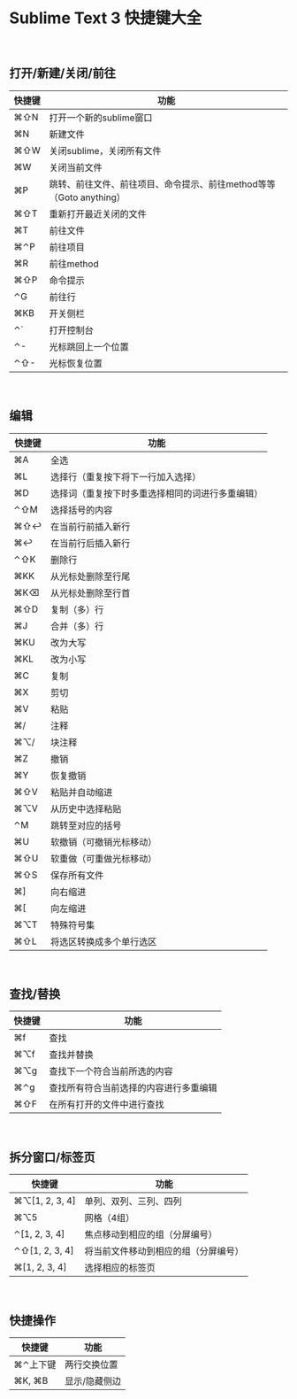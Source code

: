 
# Sublime Text 3 快捷键大全


&nbsp;

## 打开/新建/关闭/前往

快捷键           | 功能
----------------|-------------------
⌘⇧N             | 打开一个新的sublime窗口
⌘N              | 新建文件
⌘⇧W             | 关闭sublime，关闭所有文件
⌘W              | 关闭当前文件
⌘P              | 跳转、前往文件、前往项目、命令提示、前往method等等（Goto anything）
⌘⇧T             | 重新打开最近关闭的文件
⌘T              | 前往文件
⌘⌃P             | 前往项目
⌘R              | 前往method
⌘⇧P             | 命令提示
⌃G              | 前往行
⌘KB             | 开关侧栏
⌃`              | 打开控制台
⌃-              | 光标跳回上一个位置
⌃⇧-             | 光标恢复位置


&nbsp;

## 编辑

快捷键           | 功能
----------------|-------------------
⌘A              | 全选
⌘L              | 选择行（重复按下将下一行加入选择）
⌘D              | 选择词（重复按下时多重选择相同的词进行多重编辑）
⌃⇧M             | 选择括号的内容
⌘⇧↩             | 在当前行前插入新行
⌘↩              | 在当前行后插入新行
⌃⇧K             | 删除行
⌘KK             | 从光标处删除至行尾
⌘K⌫             | 从光标处删除至行首
⌘⇧D             | 复制（多）行
⌘J              | 合并（多）行
⌘KU             | 改为大写
⌘KL             | 改为小写
⌘C              | 复制
⌘X              | 剪切
⌘V              | 粘贴
⌘/              | 注释
⌘⌥/             | 块注释
⌘Z              | 撤销
⌘Y              | 恢复撤销
⌘⇧V             | 粘贴并自动缩进
⌘⌥V             | 从历史中选择粘贴
⌃M              | 跳转至对应的括号
⌘U              | 软撤销（可撤销光标移动）
⌘⇧U             | 软重做（可重做光标移动）
⌘⇧S             | 保存所有文件
⌘]              | 向右缩进
⌘[              | 向左缩进
⌘⌥T             | 特殊符号集
⌘⇧L             | 将选区转换成多个单行选区


&nbsp;

## 查找/替换

快捷键           | 功能
----------------|-------------------
⌘f              | 查找
⌘⌥f             | 查找并替换
⌘⌥g             | 查找下一个符合当前所选的内容
⌘⌃g             | 查找所有符合当前选择的内容进行多重编辑
⌘⇧F             | 在所有打开的文件中进行查找


&nbsp;

## 拆分窗口/标签页

快捷键           | 功能
----------------|-------------------
⌘⌥[1, 2, 3, 4]  | 单列、双列、三列、四列
⌘⌥5             | 网格（4组）
⌃[1, 2, 3, 4]   | 焦点移动到相应的组（分屏编号）
⌃⇧[1, 2, 3, 4]  | 将当前文件移动到相应的组（分屏编号）
⌘[1, 2, 3, 4]   | 选择相应的标签页


&nbsp;

## 快捷操作

快捷键           | 功能
----------------|-------------------
⌘⌃上下键         | 两行交换位置
⌘K, ⌘B          | 显示/隐藏侧边
